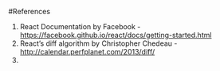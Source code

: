 
#References

1. React Documentation by Facebook - https://facebook.github.io/react/docs/getting-started.html
2. React’s diff algorithm by Christopher Chedeau - http://calendar.perfplanet.com/2013/diff/
3. 
